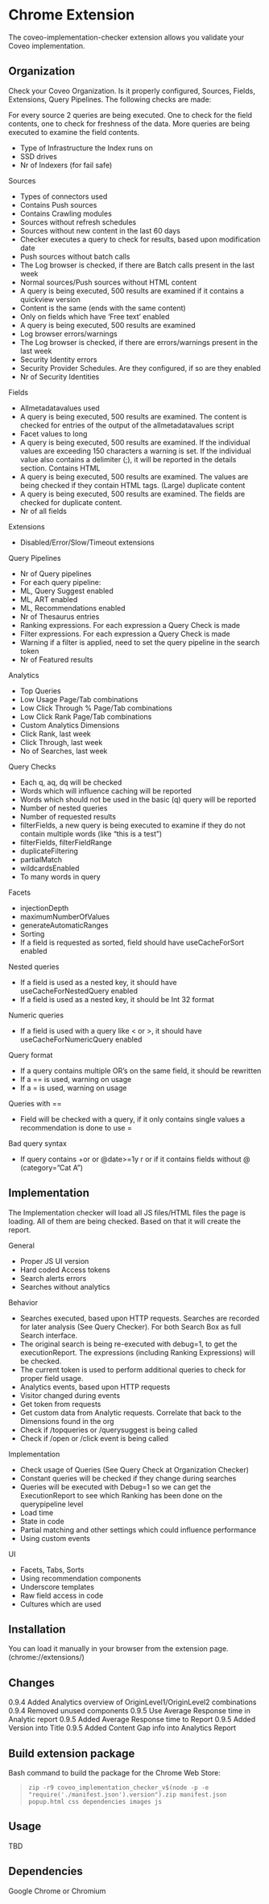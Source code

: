 # Chrome Extension
The coveo-implementation-checker extension allows you validate your Coveo implementation.

## Organization
Check your Coveo Organization. Is it properly configured, Sources, Fields, Extensions, Query Pipelines.
The following checks are made:

For every source 2 queries are being executed. One to check for the field contents, one to check for freshness of the data. More queries are being executed to examine the field contents.
- Type of Infrastructure the Index runs on
- SSD drives
- Nr of Indexers (for fail safe)

Sources
- Types of connectors used
- Contains Push sources
- Contains Crawling modules
- Sources without refresh schedules
- Sources without new content in the last 60 days
- Checker executes a query to check for results, based upon modification date
- Push sources without batch calls
- The Log browser is checked, if there are Batch calls present in the last week
- Normal sources/Push sources without HTML content
- A query is being executed, 500 results are examined if it contains a quickview version
- Content is the same (ends with the same content)
- Only on fields which have ‘Free text’ enabled
- A query is being executed, 500 results are examined
- Log browser errors/warnings
- The Log browser is checked, if there are errors/warnings present in the last week
- Security Identity errors
- Security Provider Schedules. Are they configured, if so are they enabled
- Nr of Security Identities

Fields
- Allmetadatavalues used
- A query is being executed, 500 results are examined. The content is checked for entries of the output of the allmetadatavalues script
- Facet values to long
- A query is being executed, 500 results are examined. If the individual values are exceeding 150 characters a warning is set. If the individual value also contains a delimiter (;), it will be reported in the details section.
Contains HTML
- A query is being executed, 500 results are examined. The values are being checked if they contain HTML tags.
(Large) duplicate content
- A query is being executed, 500 results are examined. The fields are checked for duplicate content. 
- Nr of all fields

Extensions
- Disabled/Error/Slow/Timeout extensions

Query Pipelines
- Nr of Query pipelines
- For each query pipeline:
- ML, Query Suggest enabled
- ML, ART enabled
- ML, Recommendations enabled
- Nr of Thesaurus entries
- Ranking expressions. For each expression a Query Check is made
- Filter expressions. For each expression a Query Check is made
- Warning if a filter is applied, need to set the query pipeline in the search token
- Nr of Featured results

Analytics
- Top Queries
- Low Usage Page/Tab combinations
- Low Click Through % Page/Tab combinations
- Low Click Rank Page/Tab combinations
- Custom Analytics Dimensions
- Click Rank, last week
- Click Through, last week
- No of Searches, last week

Query Checks
- Each q, aq, dq will be checked
- Words which will influence caching will be reported
- Words which should not be used in the basic (q) query will be reported
- Number of nested queries
- Number of requested results
- filterFields, a new query is being executed to examine if they do not contain multiple words (like “this is a test”)
- filterFields, filterFieldRange
- duplicateFiltering
- partialMatch
- wildcardsEnabled
- To many words in query

Facets
- injectionDepth
- maximumNumberOfValues
- generateAutomaticRanges
- Sorting
- If a field is requested as sorted, field should have useCacheForSort enabled

Nested queries
- If a field is used as a nested key, it should have useCacheForNestedQuery enabled
- If a field is used as a nested key, it should be Int 32 format

Numeric queries
- If a field is used with a query like < or >, it should have useCacheForNumericQuery enabled

Query format
- If a query contains multiple OR’s on the same field, it should be rewritten
- If a == is used, warning on usage
- If a = is used, warning on usage

Queries with ==
- Field will be checked with a query, if it only contains single values a recommendation is done to use =

Bad query syntax
- If query contains +or or @date>=1y r or if it contains fields without @ (category=”Cat A”)


## Implementation
The Implementation checker will load all JS files/HTML files the page is loading. All of them are being checked. Based on that it will create the report.

General
- Proper JS UI version
- Hard coded Access tokens
- Search alerts errors
- Searches without analytics

Behavior
- Searches executed, based upon HTTP requests. Searches are recorded for later analysis (See Query Checker). For both Search Box as full Search interface.
- The original search is being re-executed with debug=1, to get the executionReport. The expressions (including Ranking Expressions) will be checked.
- The current token is used to perform additional queries to check for proper field usage.
- Analytics events, based upon HTTP requests
- Visitor changed during events
- Get token from requests
- Get custom data from Analytic requests. Correlate that back to the Dimensions found in the org
- Check if /topqueries or /querysuggest is being called
- Check if /open or /click event is being called

Implementation
- Check usage of Queries (See Query Check at Organization Checker)
- Constant queries will be checked if they change during searches
- Queries will be executed with Debug=1 so we can get the ExecutionReport to see which Ranking has been done on the querypipeline level
- Load time
- State in code
- Partial matching and other settings which could influence performance
- Using custom events

UI 
- Facets, Tabs, Sorts
- Using recommendation components
- Underscore templates
- Raw field access in code
- Cultures which are used


## Installation
You can load it manually in your browser from the extension page. (chrome://extensions/)

## Changes
0.9.4 Added Analytics overview of OriginLevel1/OriginLevel2 combinations
0.9.4 Removed unused components
0.9.5 Use Average Response time in Analytic report
0.9.5 Added Average Response time to Report
0.9.5 Added Version into Title
0.9.5 Added Content Gap info into Analytics Report

## Build extension package

Bash command to build the package for the Chrome Web Store:
> `zip -r9 coveo_implementation_checker_v$(node -p -e "require('./manifest.json').version").zip manifest.json popup.html css dependencies images js`

## Usage

TBD

## Dependencies
Google Chrome or Chromium

